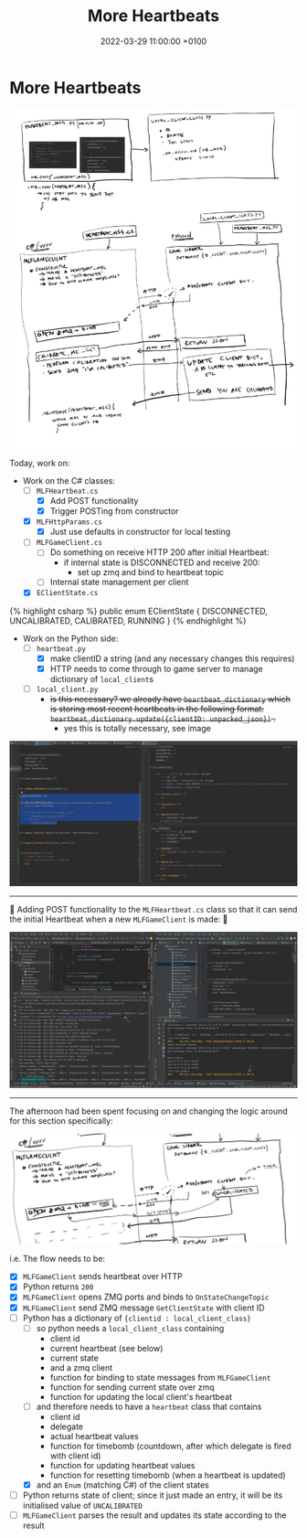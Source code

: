 ﻿---
layout: post
title:  "More Heartbeats"
date:   2022-03-29 11:00:00 +0100
categories: evolver
---

<meta property="og:image" content="/docs/assets/images/heartbeat/hb_init.png" />


# More Heartbeats

<a href="/docs/assets/images/2022-03-28-heartbeat.png">
<img src="/docs/assets/images/2022-03-28-heartbeat.png" width="600" alt="heartbeat">
</a>

Today, work on:

- Work on the C# classes:
  - [ ] `MLFHeartbeat.cs`
    - [x] Add POST functionality
    - [x] Trigger POSTing from constructor
  - [x] `MLFHttpParams.cs`
    - [x] Just use defaults in constructor for local testing
  - [ ] `MLFGameClient.cs`
    - [ ] Do something on receive HTTP 200 after initial Heartbeat:
      - if internal state is DISCONNECTED and receive 200:
        - set up zmq and bind to heartbeat topic
    - [ ] Internal state management per client
  - [x] `EClientState.cs`
    
{% highlight csharp %}
                        public enum EClientState
                        {
                        DISCONNECTED,
                        UNCALIBRATED,
                        CALIBRATED,
                        RUNNING
                        }
{% endhighlight %}
   

  - Work on the Python side:
    - [ ] `heartbeat.py`
      - [x] make clientID a string (and any necessary changes this requires)
      - [x] HTTP needs to come through to game server to manage dictionary of `local_client`s
    - [ ] `local_client.py`
      - ~~is this necessary? we already have `heartbeat_dictionary` which is storing most recent heartbeats in the following format: `heartbeat_dictionary.update({clientID: unpacked_json})` .~~
        - yes this is totally necessary, see image


<a href="/docs/assets/images/heartbeat/hb_client_dict.png">
<img src="/docs/assets/images/heartbeat/hb_client_dict.png" width="600" alt="heartbeat client dict">
</a>
    


---

🎉 Adding POST functionality to the `MLFHeartbeat.cs` class so that it can send the initial Heartbeat when a new `MLFGameClient` is made: 🎉

<a href="/docs/assets/images/heartbeat/hb_init.png">
<img src="/docs/assets/images/heartbeat/hb_init.png" width="600" alt="heartbeat">
</a>

---

The afternoon had been spent focusing on and changing the logic around for this section specifically:

<a href="/docs/assets/images/heartbeat/hb_client_init.png">
<img src="/docs/assets/images/heartbeat/hb_client_init.png" width="600" alt="heartbeat client init">
</a>

i.e. The flow needs to be:
- [x] `MLFGameClient` sends heartbeat over HTTP
- [x] Python returns `200` 
- [x] `MLFGameClient` opens ZMQ ports and binds to `OnStateChangeTopic`
- [x] `MLFGameClient` send ZMQ message `GetClientState` with client ID
- [ ] Python has a dictionary of `{clientid : local_client_class}`
  - [ ] so python needs a `local_client_class` containing
    - client id 
    - current heartbeat (see below)
    - current state
    - and a zmq client
    - function for binding to state messages from `MLFGameClient`
    - function for sending current state over zmq
    - function for updating the local client's heartbeat
  - [ ] and therefore needs to have a `heartbeat` class that contains
    - client id
    - delegate
    - actual heartbeat values
    - function for timebomb (countdown, after which delegate is fired with client id)
    - function for updating heartbeat values
    - function for resetting timebomb (when a heartbeat is updated)
  - [x] and an `Enum` (matching C#) of the client states
- [ ] Python returns state of client; since it just made an entry, it will be its initialised value of `UNCALIBRATED`
- [ ] `MLFGameClient` parses the result and updates its state according to the result